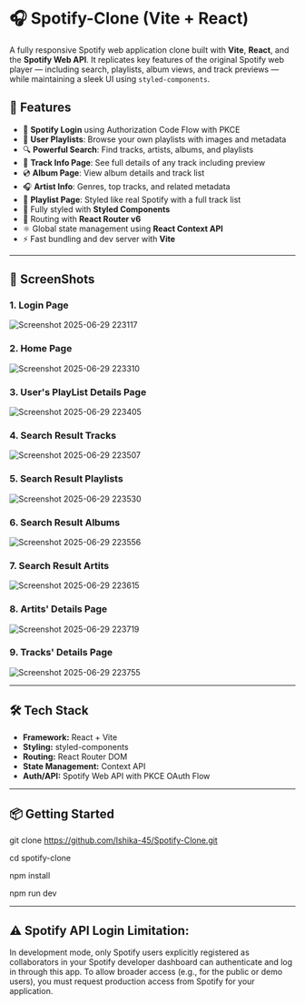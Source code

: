 # 🎧 Spotify-Clone (Vite + React)

A fully responsive Spotify web application clone built with **Vite**, **React**, and the **Spotify Web API**. It replicates key features of the original Spotify web player — including search, playlists, album views, and track previews — while maintaining a sleek UI using `styled-components`.

## 🚀 Features

- 🔐 **Spotify Login** using Authorization Code Flow with PKCE
- 🎵 **User Playlists**: Browse your own playlists with images and metadata
- 🔍 **Powerful Search**: Find tracks, artists, albums, and playlists
- 📀 **Track Info Page**: See full details of any track including preview
- 💿 **Album Page**: View album details and track list
- 🎧 **Artist Info**: Genres, top tracks, and related metadata
- 🎼 **Playlist Page**: Styled like real Spotify with a full track list
- 🎨 Fully styled with **Styled Components**
- 🧭 Routing with **React Router v6**
- ⚛️ Global state management using **React Context API**
- ⚡ Fast bundling and dev server with **Vite**

---
## 📸 ScreenShots

### 1. Login Page
![Screenshot 2025-06-29 223117](https://github.com/user-attachments/assets/1c4c5716-01ea-4fcc-97ba-d68f57bed696)

### 2. Home Page
![Screenshot 2025-06-29 223310](https://github.com/user-attachments/assets/1499a9d1-959b-487a-adc6-2fca693fe7fd)

### 3. User's PlayList Details Page
![Screenshot 2025-06-29 223405](https://github.com/user-attachments/assets/f02a18ff-dd33-4a81-9e3b-dca9ab39c316)

### 4. Search Result Tracks
![Screenshot 2025-06-29 223507](https://github.com/user-attachments/assets/8b1f744e-e4e1-4497-ac00-a3010a39f831)

### 5. Search Result Playlists
![Screenshot 2025-06-29 223530](https://github.com/user-attachments/assets/57d8ed25-f045-4ba8-9819-3e44c109cb23)

### 6. Search Result Albums
![Screenshot 2025-06-29 223556](https://github.com/user-attachments/assets/70ba33c3-6dc6-43d9-a17f-ca98c895fc5e)

### 7. Search Result Artits
![Screenshot 2025-06-29 223615](https://github.com/user-attachments/assets/1638e397-0ceb-4096-b95d-ffedb714347d)

### 8. Artits' Details Page
![Screenshot 2025-06-29 223719](https://github.com/user-attachments/assets/44ae4f18-7b90-415f-8a59-115c5add3dba)

### 9. Tracks' Details Page
![Screenshot 2025-06-29 223755](https://github.com/user-attachments/assets/cc75c071-57c9-4a4f-b1ab-3d9c039dcb09)

---

## 🛠 Tech Stack

- **Framework:** React + Vite
- **Styling:** styled-components
- **Routing:** React Router DOM
- **State Management:** Context API
- **Auth/API:** Spotify Web API with PKCE OAuth Flow

---

## 📦 Getting Started

git clone https://github.com/Ishika-45/Spotify-Clone.git

cd spotify-clone

npm install

npm run dev


---
## ⚠️ Spotify API Login Limitation:
In development mode, only Spotify users explicitly registered as collaborators in your Spotify developer dashboard can authenticate and log in through this app.
To allow broader access (e.g., for the public or demo users), you must request production access from Spotify for your application.
